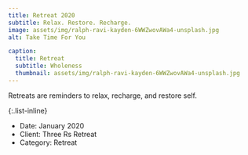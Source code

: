 ```yaml
---
title: Retreat 2020
subtitle: Relax. Restore. Recharge.
image: assets/img/ralph-ravi-kayden-6WWZwovAWa4-unsplash.jpg
alt: Take Time For You

caption:
  title: Retreat
  subtitle: Wholeness
  thumbnail: assets/img/ralph-ravi-kayden-6WWZwovAWa4-unsplash.jpg
---
```

Retreats are reminders to relax, recharge, and restore self. 

{:.list-inline}
- Date: January 2020
- Client: Three Rs Retreat
- Category: Retreat

